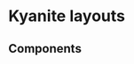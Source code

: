 <!--
    Keep to the rules:
    -
    Keep the images under _images.
    If you mention an existing element - make a link to its article.
    If you mention an existing element with no article - make a TODO.
    Fix any missing references found throughout your work
    -
    Remove this comment from the resulting page.
-->

# Kyanite layouts

[//]: # (TODO Add short group description.)

## Components

[//]: # (TODO List all the components belonging to the group in form of links to their articles)
